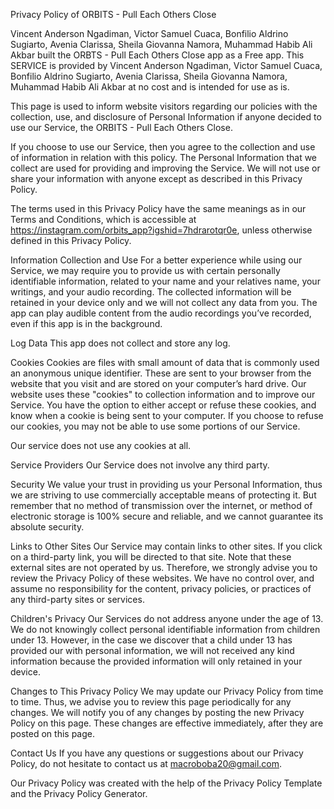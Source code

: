 Privacy Policy of ORBITS - Pull Each Others Close

Vincent Anderson Ngadiman, Victor Samuel Cuaca, Bonfilio Aldrino Sugiarto, Avenia Clarissa, Sheila Giovanna Namora, Muhammad Habib Ali Akbar built the ORBTS - Pull Each Others Close app as a Free app. This SERVICE is provided by Vincent Anderson Ngadiman, Victor Samuel Cuaca, Bonfilio Aldrino Sugiarto, Avenia Clarissa, Sheila Giovanna Namora, Muhammad Habib Ali Akbar at no cost and is intended for use as is.

This page is used to inform website visitors regarding our policies with the collection, use, and disclosure of Personal Information if anyone decided to use our Service, the ORBITS - Pull Each Others Close.

If you choose to use our Service, then you agree to the collection and use of information in relation with this policy. The Personal Information that we collect are used for providing and improving the Service. We will not use or share your information with anyone except as described in this Privacy Policy.

The terms used in this Privacy Policy have the same meanings as in our Terms and Conditions, which is accessible at https://instagram.com/orbits_app?igshid=7hdrarotqr0e, unless otherwise defined in this Privacy Policy.

Information Collection and Use
For a better experience while using our Service, we may require you to provide us with certain personally identifiable information, related to your name and your relatives name, your writings, and your audio recording. The collected information will be retained in your device only and we will not collect any data from you. The app can play audible content from the audio recordings you’ve recorded, even if this app is in the background.

Log Data
This app does not collect and store any log.

Cookies
Cookies are files with small amount of data that is commonly used an anonymous unique identifier. These are sent to your browser from the website that you visit and are stored on your computer’s hard drive.
Our website uses these "cookies" to collection information and to improve our Service. You have the option to either accept or refuse these cookies, and know when a cookie is being sent to your computer. If you choose to refuse our cookies, you may not be able to use some portions of our Service.

Our service does not use any cookies at all.

Service Providers
Our Service does not involve any third party.

Security
We value your trust in providing us your Personal Information, thus we are striving to use commercially acceptable means of protecting it. But remember that no method of transmission over the internet, or method of electronic storage is 100% secure and reliable, and we cannot guarantee its absolute security.

Links to Other Sites
Our Service may contain links to other sites. If you click on a third-party link, you will be directed to that site. Note that these external sites are not operated by us. Therefore, we strongly advise you to review the Privacy Policy of these websites. We have no control over, and assume no responsibility for the content, privacy policies, or practices of any third-party sites or services.

Children's Privacy
Our Services do not address anyone under the age of 13. We do not knowingly collect personal identifiable information from children under 13. However, in the case we discover that a child under 13 has provided our with personal information, we will not received any kind information because the provided information will only retained in your device. 

Changes to This Privacy Policy
We may update our Privacy Policy from time to time. Thus, we advise you to review this page periodically for any changes. We will notify you of any changes by posting the new Privacy Policy on this page. These changes are effective immediately, after they are posted on this page.

Contact Us
If you have any questions or suggestions about our Privacy Policy, do not hesitate to contact us at macroboba20@gmail.com.

Our Privacy Policy was created with the help of the Privacy Policy Template and the Privacy Policy Generator.
